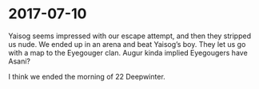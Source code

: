 # 2017-07-10

Yaisog seems impressed with our escape attempt, and then they stripped us nude. We ended up in an arena and beat Yaisog’s boy. They let us go with a map to the Eyegouger clan. Augur kinda implied Eyegougers have Asani?

I think we ended the morning of 22 Deepwinter.
